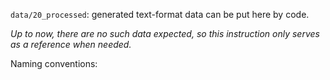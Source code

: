 `data/20_processed`: generated text-format data can be put here by code.

_Up to now, there are no such data expected, so this instruction only serves as a reference when needed._

Naming conventions:

<!--to be added-->
